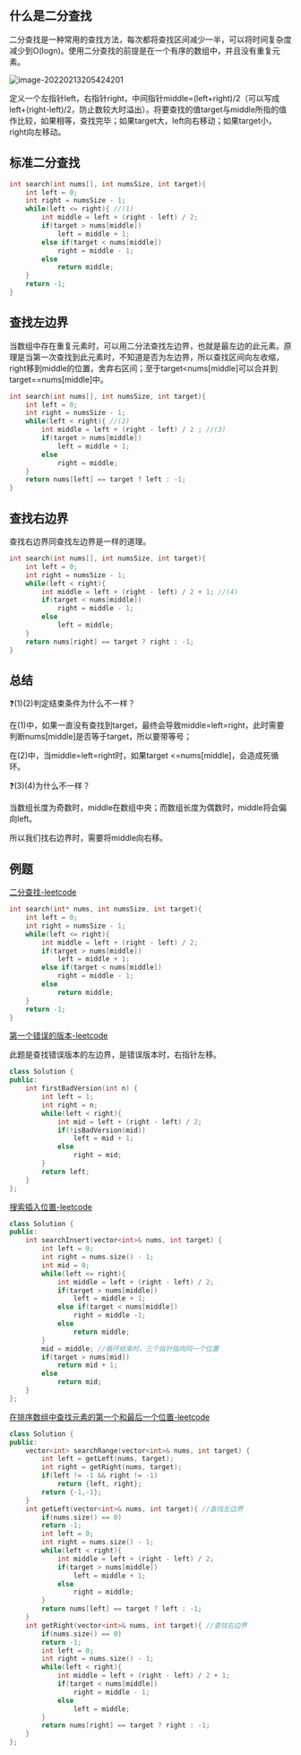 ## 什么是二分查找

二分查找是一种常用的查找方法，每次都将查找区间减少一半，可以将时间复杂度减少到O(logn)。使用二分查找的前提是在一个有序的数组中，并且没有重复元素。

![image-20220213205424201](http://reujbch3s.hn-bkt.clouddn.com/img/202202132054259.png)

定义一个左指针left，右指针right，中间指针middle=(left+right)/2（可以写成left+(right-left)/2，防止数较大时溢出）。将要查找的值target与middle所指的值作比较，如果相等，查找完毕；如果target大，left向右移动；如果target小，right向左移动。

## 标准二分查找

~~~C++
int search(int nums[], int numsSize, int target){
    int left = 0;
    int right = numsSize - 1;
    while(left <= right){ //(1)
        int middle = left + (right - left) / 2;
        if(target > nums[middle])
            left = middle + 1;
        else if(target < nums[middle])
            right = middle - 1; 
        else
            return middle;
    }
    return -1;
}
~~~

## 查找左边界

当数组中存在重复元素时，可以用二分法查找左边界，也就是最左边的此元素。原理是当第一次查找到此元素时，不知道是否为左边界，所以查找区间向左收缩，right移到middle的位置，舍弃右区间；至于target<nums[middle]可以合并到target==nums[middle]中。

~~~C++
int search(int nums[], int numsSize, int target){
    int left = 0;
    int right = numsSize - 1;
    while(left < right){ //(2)
        int middle = left + (right - left) / 2 ; //(3)
        if(target > nums[middle])
            left = middle + 1;
        else
            right = middle; 
    }
    return nums[left] == target ? left : -1;
}
~~~

## 查找右边界

查找右边界同查找左边界是一样的道理。

~~~C++
int search(int nums[], int numsSize, int target){
    int left = 0;
    int right = numsSize - 1;
    while(left < right){
        int middle = left + (right - left) / 2 + 1; //(4)
        if(target < nums[middle]) 
            right = middle - 1;
        else
            left = middle;
    }
    return nums[right] == target ? right : -1;
}
~~~

## 总结

❓(1)(2)判定结束条件为什么不一样？

在(1)中，如果一直没有查找到target，最终会导致middle=left=right，此时需要判断nums[middle]是否等于target，所以要带等号；

在(2)中，当middle=left=right时，如果target <=nums[middle]，会造成死循环。

❓(3)(4)为什么不一样？

当数组长度为奇数时，middle在数组中央；而数组长度为偶数时，middle将会偏向left。

所以我们找右边界时，需要将middle向右移。

## 例题

[ 二分查找-leetcode](https://leetcode-cn.com/problems/binary-search/)

~~~C
int search(int* nums, int numsSize, int target){
    int left = 0;
    int right = numsSize - 1;
    while(left <= right){
        int middle = left + (right - left) / 2;
        if(target > nums[middle])
            left = middle + 1;
        else if(target < nums[middle])
            right = middle - 1;
        else
            return middle;
    }
    return -1;
}
~~~

[第一个错误的版本-leetcode](https://leetcode-cn.com/problems/first-bad-version/)

此题是查找错误版本的左边界，是错误版本时，右指针左移。

~~~C++
class Solution {
public:
    int firstBadVersion(int n) {
        int left = 1;
        int right = n;
        while(left < right){
            int mid = left + (right - left) / 2;
            if(!isBadVersion(mid))
                left = mid + 1;
            else
                right = mid;
        }
        return left;
    }
};
~~~

[搜索插入位置-leetcode](https://leetcode-cn.com/problems/search-insert-position/)

~~~C++
class Solution {
public:
    int searchInsert(vector<int>& nums, int target) {
        int left = 0;
        int right = nums.size() - 1;
        int mid = 0;
        while(left <= right){
            int middle = left + (right - left) / 2;
            if(target > nums[middle])
                left = middle + 1;
            else if(target < nums[middle])
                right = middle -1;
            else
                return middle;
        }
        mid = middle; //循环结束时，三个指针指向同一个位置
        if(target > nums[mid])
            return mid + 1;
        else
            return mid;
    }
};
~~~

[在排序数组中查找元素的第一个和最后一个位置-leetcode](https://leetcode-cn.com/problems/find-first-and-last-position-of-element-in-sorted-array/)

~~~C++
class Solution {
public:
    vector<int> searchRange(vector<int>& nums, int target) {
        int left = getLeft(nums, target);
        int right = getRight(nums, target);
        if(left != -1 && right != -1)
            return {left, right};  
        return {-1,-1}; 
    }
    int getLeft(vector<int>& nums, int target){ //查找左边界
        if(nums.size() == 0)
        return -1;
        int left = 0;
        int right = nums.size() - 1;
        while(left < right){
            int middle = left + (right - left) / 2; 
            if(target > nums[middle])
                left = middle + 1;
            else 
                right = middle;
        }
        return nums[left] == target ? left : -1;
    }
    int getRight(vector<int>& nums, int target){ //查找右边界
        if(nums.size() == 0)
        return -1;
        int left = 0;
        int right = nums.size() - 1;
        while(left < right){
            int middle = left + (right - left) / 2 + 1; 
            if(target < nums[middle])
                right = middle - 1;
            else 
                left = middle;
        }
        return nums[right] == target ? right : -1;
    }
};
~~~

